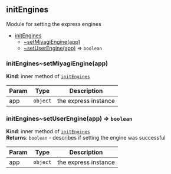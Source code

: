 <a name="module_initEngines"></a>

## initEngines
Module for setting the express engines


* [initEngines](#module_initEngines)
    * [~setMiyagiEngine(app)](#module_initEngines..setMiyagiEngine)
    * [~setUserEngine(app)](#module_initEngines..setUserEngine) ⇒ <code>boolean</code>

<a name="module_initEngines..setMiyagiEngine"></a>

### initEngines~setMiyagiEngine(app)
**Kind**: inner method of [<code>initEngines</code>](#module_initEngines)  

| Param | Type | Description |
| --- | --- | --- |
| app | <code>object</code> | the express instance |

<a name="module_initEngines..setUserEngine"></a>

### initEngines~setUserEngine(app) ⇒ <code>boolean</code>
**Kind**: inner method of [<code>initEngines</code>](#module_initEngines)  
**Returns**: <code>boolean</code> - describes if setting the engine was successful  

| Param | Type | Description |
| --- | --- | --- |
| app | <code>object</code> | the express instance |

